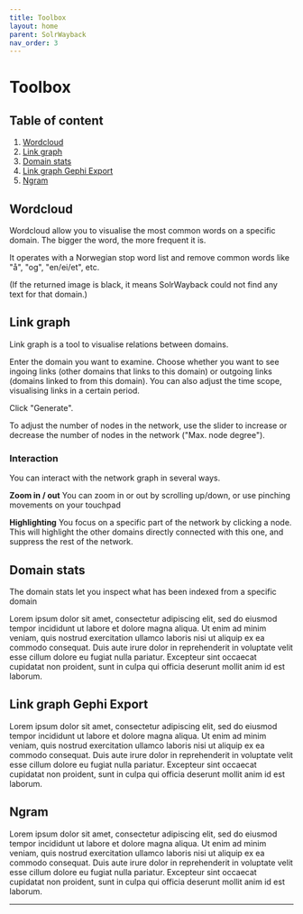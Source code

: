 ```yaml
---
title: Toolbox
layout: home
parent: SolrWayback
nav_order: 3
---
```


# Toolbox

## Table of content
1. [Wordcloud](#wordcloud)
2. [Link graph](#link-graph)
3. [Domain stats](#domain-stats)
4. [Link graph Gephi Export](#link-graph-gephi-export)
5. [Ngram](#ngram)


## Wordcloud
Wordcloud allow you to visualise the most common words on a specific domain. The bigger the word, the more frequent it is.

It operates with a Norwegian stop word list and remove common words like "å", "og", "en/ei/et", etc.

(If the returned image is black, it means SolrWayback could not find any text for that domain.)

## Link graph
Link graph is a tool to visualise relations between domains.

Enter the domain you want to examine. Choose whether you want to see ingoing links (other domains that links to this domain) or outgoing links (domains linked to from this domain). You can also adjust the time scope, visualising links in a certain period.

Click "Generate".

To adjust the number of nodes in the network, use the slider to increase or decrease the number of nodes in the network ("Max. node degree").

### Interaction
You can interact with the network graph in several ways.

**Zoom in / out**
You can zoom in or out by scrolling up/down, or use pinching movements on your touchpad

**Highlighting**
You focus on a specific part of the network by clicking a node. This will highlight the other domains directly connected with this one, and suppress the rest of the network.

## Domain stats
The domain stats let you inspect what has been indexed from a specific domain

Lorem ipsum dolor sit amet, consectetur adipiscing elit, sed do eiusmod tempor incididunt ut labore et dolore magna aliqua. Ut enim ad minim veniam, quis nostrud exercitation ullamco laboris nisi ut aliquip ex ea commodo consequat. Duis aute irure dolor in reprehenderit in voluptate velit esse cillum dolore eu fugiat nulla pariatur. Excepteur sint occaecat cupidatat non proident, sunt in culpa qui officia deserunt mollit anim id est laborum.


## Link graph Gephi Export
Lorem ipsum dolor sit amet, consectetur adipiscing elit, sed do eiusmod tempor incididunt ut labore et dolore magna aliqua. Ut enim ad minim veniam, quis nostrud exercitation ullamco laboris nisi ut aliquip ex ea commodo consequat. Duis aute irure dolor in reprehenderit in voluptate velit esse cillum dolore eu fugiat nulla pariatur. Excepteur sint occaecat cupidatat non proident, sunt in culpa qui officia deserunt mollit anim id est laborum.

## Ngram
Lorem ipsum dolor sit amet, consectetur adipiscing elit, sed do eiusmod tempor incididunt ut labore et dolore magna aliqua. Ut enim ad minim veniam, quis nostrud exercitation ullamco laboris nisi ut aliquip ex ea commodo consequat. Duis aute irure dolor in reprehenderit in voluptate velit esse cillum dolore eu fugiat nulla pariatur. Excepteur sint occaecat cupidatat non proident, sunt in culpa qui officia deserunt mollit anim id est laborum.











----

